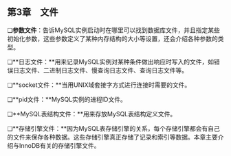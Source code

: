 第3章　文件
-----------

❑**参数文件**：告诉MySQL实例启动时在哪里可以找到数据库文件，并且指定某些初始化参数，这些参数定义了某种内存结构的大小等设置，还会介绍各种参数的类型。

❑**日志文件：**用来记录MySQL实例对某种条件做出响应时写入的文件，如错误日志文件、二进制日志文件、慢查询日志文件、查询日志文件等。

❑**socket文件：**当用UNIX域套接字方式进行连接时需要的文件。

❑**pid文件：**MySQL实例的进程ID文件。

❑**MySQL表结构文件：**用来存放MySQL表结构定义文件。

❑**存储引擎文件：**因为MySQL表存储引擎的关系，每个存储引擎都会有自己的文件来保存各种数据。这些存储引擎真正存储了记录和索引等数据。本章主要介绍与InnoDB有关的存储引擎文件。

